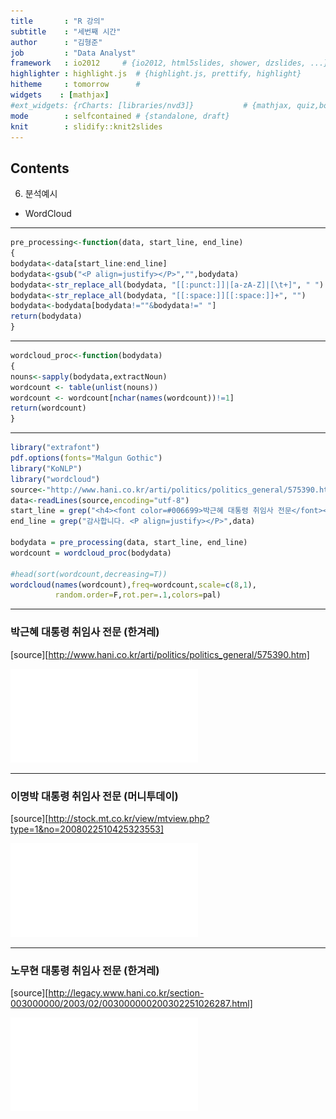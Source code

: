 ```yaml
---
title       : "R 강의"
subtitle    : "세번째 시간"
author      : "김형준"
job         : "Data Analyst"
framework   : io2012     # {io2012, html5slides, shower, dzslides, ...}
highlighter : highlight.js  # {highlight.js, prettify, highlight}
hitheme     : tomorrow      # 
widgets    : [mathjax]
#ext_widgets: {rCharts: [libraries/nvd3]}           # {mathjax, quiz,bootstra}
mode        : selfcontained # {standalone, draft}
knit        : slidify::knit2slides
---
```


## Contents

6. 분석예시
- WordCloud

---



```r
pre_processing<-function(data, start_line, end_line)
{
bodydata<-data[start_line:end_line]
bodydata<-gsub("<P align=justify></P>","",bodydata)
bodydata<-str_replace_all(bodydata, "[[:punct:]]|[a-zA-Z]|[\t+]", " ")
bodydata<-str_replace_all(bodydata, "[[:space:]][[:space:]]+", "")
bodydata<-bodydata[bodydata!=""&bodydata!=" "]
return(bodydata)
}
```

---


```r
wordcloud_proc<-function(bodydata)
{
nouns<-sapply(bodydata,extractNoun)
wordcount <- table(unlist(nouns))
wordcount <- wordcount[nchar(names(wordcount))!=1]
return(wordcount)
}
```

---


```r
library("extrafont")
pdf.options(fonts="Malgun Gothic")
library("KoNLP")
library("wordcloud")
source<-"http://www.hani.co.kr/arti/politics/politics_general/575390.html"
data<-readLines(source,encoding="utf-8")
start_line = grep("<h4><font color=#006699>박근혜 대통령 취임사 전문</font></h4>",data)
end_line = grep("감사합니다. <P align=justify></P>",data)

bodydata = pre_processing(data, start_line, end_line)
wordcount = wordcloud_proc(bodydata)

#head(sort(wordcount,decreasing=T))
wordcloud(names(wordcount),freq=wordcount,scale=c(8,1),
          random.order=F,rot.per=.1,colors=pal)
```

---



### 박근혜 대통령 취임사 전문 (한겨레)  
[source][http://www.hani.co.kr/arti/politics/politics_general/575390.htm]

![plot of chunk wordcloud2_1](assets/fig/wordcloud2_1.pdf) 

---

### 이명박 대통령 취임사 전문 (머니투데이)  
[source][http://stock.mt.co.kr/view/mtview.php?type=1&no=2008022510425323553]

![plot of chunk wordcloud2_2](assets/fig/wordcloud2_2.pdf) 

---

### 노무현 대통령 취임사 전문 (한겨레)  
[source][http://legacy.www.hani.co.kr/section-003000000/2003/02/003000000200302251026287.html]

![plot of chunk wordcloud2_3](assets/fig/wordcloud2_3.pdf) 

